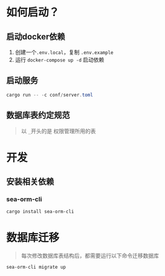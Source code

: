 
# 如何启动？

## 启动docker依赖
1. 创建一个`.env.local`，复制 `.env.example`
2. 运行 `docker-compose up -d` 启动依赖

## 启动服务

```powershell
cargo run -- -c conf/server.toml
```

## 数据库表约定规范
> 以 `_`开头的是 权限管理所用的表


# 开发

## 安装相关依赖

### sea-orm-cli
```powershell
cargo install sea-orm-cli
```

# 数据库迁移
> 每次修改数据库表结构后，都需要运行以下命令迁移数据库
```powershell
sea-orm-cli migrate up
```
